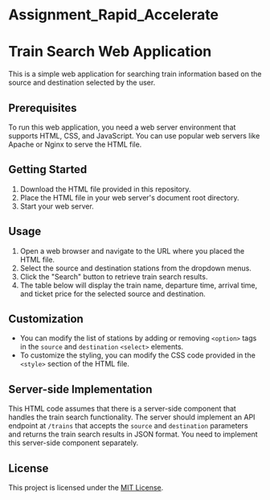 # Assignment_Rapid_Accelerate
# Train Search Web Application

This is a simple web application for searching train information based on the source and destination selected by the user.

## Prerequisites

To run this web application, you need a web server environment that supports HTML, CSS, and JavaScript. You can use popular web servers like Apache or Nginx to serve the HTML file.

## Getting Started

1. Download the HTML file provided in this repository.
2. Place the HTML file in your web server's document root directory.
3. Start your web server.

## Usage

1. Open a web browser and navigate to the URL where you placed the HTML file.
2. Select the source and destination stations from the dropdown menus.
3. Click the "Search" button to retrieve train search results.
4. The table below will display the train name, departure time, arrival time, and ticket price for the selected source and destination.

## Customization

- You can modify the list of stations by adding or removing `<option>` tags in the `source` and `destination` `<select>` elements.
- To customize the styling, you can modify the CSS code provided in the `<style>` section of the HTML file.

## Server-side Implementation

This HTML code assumes that there is a server-side component that handles the train search functionality. The server should implement an API endpoint at `/trains` that accepts the `source` and `destination` parameters and returns the train search results in JSON format. You need to implement this server-side component separately.

## License

This project is licensed under the [MIT License](LICENSE).
